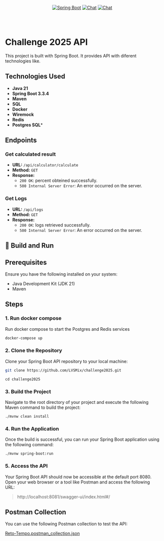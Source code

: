 <p align="center">
  <a href="#"><img src="https://img.shields.io/badge/Spring_Boot-3.4.4-brightgreen" alt="Spring Boot"></a>
  <a href="#"><img src="https://img.shields.io/badge/chat-on%20Discord-7289da.svg?sanitize=true" alt="Chat"></a>
  <a href="#"><img src="https://img.shields.io/badge/Java-21-orange" alt="Chat"></a>
</p>

<br>
<br>
<p align="center">

# Challenge 2025 API

This project is built with Spring Boot. It provides API with diferent technologies like.

## Technologies Used

- **Java 21**
- **Spring Boot 3.3.4**
- **Maven**
- **SQL**
- **Docker**
- **Wiremock**
- **Redis**
- **Postgres SQL***

## Endpoints

### Get calculated result

- **URL:** `/api/calculator/calculate`
- **Method:** `GET`
- **Response:**
    - `200 OK`: percent obteined successfully.
    - `500 Internal Server Error`: An error occurred on the server.

### Get Logs

- **URL:** `/api/logs`
- **Method:** `GET`
- **Response:**
    - `200 OK`: logs retrieved successfully.
    - `500 Internal Server Error`: An error occurred on the server.


## 🔨 Build and Run

## Prerequisites

Ensure you have the following installed on your system:

- Java Development Kit (JDK 21)
- Maven


## Steps


### 1. Run docker compose

Run docker compose to start the Postgres and Redis services

```bash
docker-compose up
```
### 2. Clone the Repository

Clone your Spring Boot API repository to your local machine:

```bash
git clone https://github.com/LVSMix/challenge2025.git
```
```
cd challenge2025
```

### 3. Build the Project

Navigate to the root directory of your project and execute the following Maven command to build the project:
```
./mvnw clean install
```

### 4. Run the Application
Once the build is successful, you can run your Spring Boot application using the following command:
```
./mvnw spring-boot:run
```

### 5. Access the API
Your Spring Boot API should now be accessible at the default port 8080. Open your web browser or a tool like Postman and access the following URL:

> http://localhost:8081/swagger-ui/index.html#/

## Postman Collection

You can use the following Postman collection to test the API:

[Reto-Tempo.postman_collection.json](Reto-Tempo.postman_collection.json)

